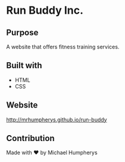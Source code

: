 # Run Buddy Inc.

## Purpose
A website that offers fitness training services.

## Built with 
* HTML
* CSS

##  Website
http://mrhumpherys.github.io/run-buddy

## Contribution
Made with ❤️ by Michael Humpherys
